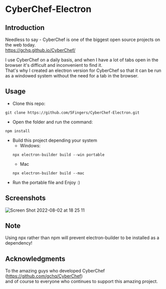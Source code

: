 # CyberChef-Electron

## Introduction 
Needless to say - CyberChef is one of the biggest open source projects on the web today. <br>
https://gchq.github.io/CyberChef/

I use CyberChef on a daily basis, and when I have a lot of tabs open in the browser it's difficult and inconvenient to find it. <br>
That's why I created an electron version for CyberChef so that it can be run as a windowed system without the need for a tab in the browser.

## Usage
* Clone this repo:
```
git clone https://github.com/5Fingers/CyberChef-Electron.git
```
* Open the folder and run the command:
```
npm install
```
* Build this project depending your system
  * Windows:
  ```
  npx electron-builder build --win portable 
  ```
  * Mac
  ```
  npx electron-builder build --mac
  ```
* Run the portable file and Enjoy :)

## Screenshots
![Screen Shot 2022-08-02 at 18 25 11](https://user-images.githubusercontent.com/6413401/182414174-df6a06e0-4115-42ca-927d-0e4697831baa.png)

## Note
Using npx rather than npm will prevent electron-builder to be installed as a dependency!

## Acknowledgments
To the amazing guys who developed CyberChef (https://github.com/gchq/CyberChef) <br> and of course to everyone who continues to support this amazing project.
